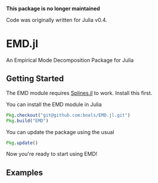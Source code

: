 __This package is no longer maintained__

Code was originally written for Julia v0.4.

# EMD.jl
An Empirical Mode Decomposition Package for Julia

## Getting Started
The EMD module requires [Splines.jl](https://github.com/bnels/Splines.jl) to work.  Install this first.

You can install the EMD module in Julia
~~~julia
Pkg.checkout("git@github.com:bnels/EMD.jl.git")
Pkg.build("EMD")
~~~
You can update the package using the usual
~~~julia
Pkg.update()
~~~
Now you're ready to start using EMD!

## Examples
